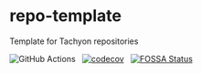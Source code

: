 # repo-template

Template for Tachyon repositories

![GitHub Actions](https://github.com/tachyon-computer/repo-template/actions/workflows/build_and_test.yml/badge.svg?branch=glamhoth-init-template) &nbsp;
[![codecov](https://codecov.io/gh/tachyon-computer/repo-template/branch/glamhoth-init-template/graph/badge.svg?token=17P7YFDXYU)](https://app.codecov.io/gh/tachyon-computer/repo-template) &nbsp;
[![FOSSA Status](https://app.fossa.com/api/projects/git%2Bgithub.com%2Ftachyon-computer%2Frepo-template.svg?type=shield)](https://app.fossa.com/projects/git%2Bgithub.com%2Ftachyon-computer%2Frepo-template?ref=badge_shield)
